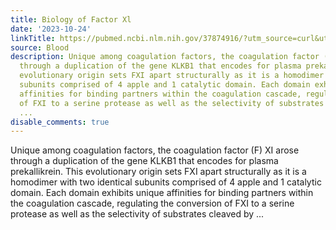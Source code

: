```yaml
---
title: Biology of Factor Xl
date: '2023-10-24'
linkTitle: https://pubmed.ncbi.nlm.nih.gov/37874916/?utm_source=curl&utm_medium=rss&utm_campaign=journals&utm_content=7603509&fc=None&ff=20231025180748&v=2.17.9.post6+86293ac
source: Blood
description: Unique among coagulation factors, the coagulation factor (F) XI arose
  through a duplication of the gene KLKB1 that encodes for plasma prekallikrein. This
  evolutionary origin sets FXI apart structurally as it is a homodimer with two identical
  subunits comprised of 4 apple and 1 catalytic domain. Each domain exhibits unique
  affinities for binding partners within the coagulation cascade, regulating the conversion
  of FXI to a serine protease as well as the selectivity of substrates cleaved by
  ...
disable_comments: true
---
```

Unique among coagulation factors, the coagulation factor (F) XI arose through a duplication of the gene KLKB1 that encodes for plasma prekallikrein. This evolutionary origin sets FXI apart structurally as it is a homodimer with two identical subunits comprised of 4 apple and 1 catalytic domain. Each domain exhibits unique affinities for binding partners within the coagulation cascade, regulating the conversion of FXI to a serine protease as well as the selectivity of substrates cleaved by ...